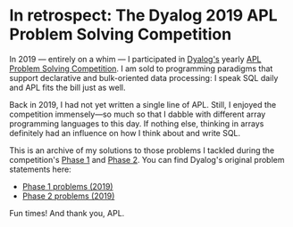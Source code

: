 # In retrospect: The Dyalog 2019 APL Problem Solving Competition

In 2019 — entirely on a whim — I participated in
[Dyalog's](https://www.dyalog.com) yearly [APL Problem Solving
Competition](https://www.dyalog.com/student-competition.htm). I am sold
to programming paradigms that support declarative and bulk-oriented data
processing: I speak SQL daily and APL fits the bill just as well.

Back in 2019, I had not yet written a single line of APL. Still, I
enjoyed the competition immensely—so much so that I dabble with
different array programming languages to this day.  If nothing else,
thinking in arrays definitely had an influence on how I think about and
write SQL.

This is an archive of my solutions to those problems I tackled during
the competition's [Phase 1](Phase1/) and [Phase 2](Phase2/).  You can find
Dyalog's original problem statements here:

- [Phase 1 problems (2019)](https://www.dyalog.com/uploads/files/student_competition/2019_problems_phase2.pdf)
- [Phase 2 problems (2019)](https://www.dyalog.com/uploads/files/student_competition/2019_problems_phase2.pdf)

Fun times!
And thank you, APL.
